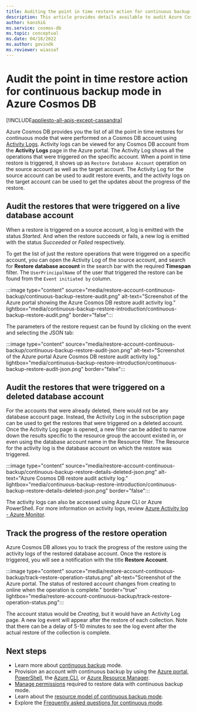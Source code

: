 ```yaml
---
title: Auditing the point in time restore action for continuous backup mode
description: This article provides details available to audit Azure Cosmos DB's point in time restore feature in continuous backup mode.
author: kanshiG
ms.service: cosmos-db
ms.topic: conceptual
ms.date: 04/18/2022
ms.author: govindk
ms.reviewer: wiassaf
---
```


# Audit the point in time restore action for continuous backup mode in Azure Cosmos DB
[!INCLUDE[appliesto-all-apis-except-cassandra](includes/appliesto-all-apis-except-cassandra.md)]

Azure Cosmos DB provides you the list of all the point in time restores for continuous mode that were performed on a Cosmos DB account using [Activity Logs](/azure-monitor/essentials/activity-log). Activity logs can be viewed for any Cosmos DB account from the **Activity Logs** page in the Azure portal. The Activity Log shows all the operations that were triggered on the specific account. When a point in time restore is triggered, it shows up as `Restore Database Account` operation on the source account as well as the target account. The Activity Log for the source account can be used to audit restore events, and the activity logs on the target account can be used to get the updates about the progress of the restore. 

## Audit the restores that were triggered on a live database account

When a restore is triggered on a source account, a log is emitted with the status *Started*. And when the restore succeeds or fails, a new log is emitted with the status *Succeeded* or *Failed* respectively.  

To get the list of just the restore operations that were triggered on a specific account, you can open the Activity Log of the source account, and search for **Restore database account** in the search bar with the required **Timespan** filter. The `UserPrincipalName` of the user that triggered the restore can be found from the `Event initiated by` column. 

:::image type="content" source="media/restore-account-continuous-backup/continuous-backup-restore-audit.png" alt-text="Screenshot of the Azure portal showing the Azure Cosmos DB restore audit activity log." lightbox="media/continuous-backup-restore-introduction/continuous-backup-restore-audit.png" border="false":::

The parameters of the restore request can be found by clicking on the event and selecting the JSON tab: 

:::image type="content" source="media/restore-account-continuous-backup/continuous-backup-restore-audit-json.png" alt-text="Screenshot of the Azure portal Azure Cosmos DB restore audit activity log." lightbox="media/continuous-backup-restore-introduction/continuous-backup-restore-audit-json.png" border="false":::

## Audit the restores that were triggered on a deleted database account

For the accounts that were already deleted, there would not be any database account page. Instead, the Activity Log in the subscription page can be used to get the restores that were triggered on a deleted account. Once the Activity Log page is opened, a new filter can be added to narrow down the results specific to the resource group the account existed in, or even using the database account name in the Resource filter. The Resource for the activity log is the database account on which the restore was triggered. 

:::image type="content" source="media/restore-account-continuous-backup/continuous-backup-restore-details-deleted-json.png" alt-text="Azure Cosmos DB restore audit activity log." lightbox="media/continuous-backup-restore-introduction/continuous-backup-restore-details-deleted-json.png" border="false":::

The activity logs can also be accessed using Azure CLI or Azure PowerShell. For more information on activity logs, review [Azure Activity log - Azure Monitor](/azure-monitor/essentials/activity-log).

## Track the progress of the restore operation 

Azure Cosmos DB allows you to track the progress of the restore using the activity logs of the restored database account. Once the restore is triggered, you will see a notification with the title **Restore Account**.

:::image type="content" source="media/restore-account-continuous-backup/track-restore-operation-status.png" alt-text="Screenshot of the Azure portal. The status of restored account changes from creating to online when the operation is complete." border="true" lightbox="media/restore-account-continuous-backup/track-restore-operation-status.png":::

The account status would be *Creating*, but it would have an Activity Log page. A new log event will appear after the restore of each collection. Note that there can be a delay of 5-10 minutes to see the log event after the actual restore of the collection is complete. 

  ## Next steps
  
  * Learn more about [continuous backup](continuous-backup-restore-introduction.md) mode.
  * Provision an account with continuous backup by using the [Azure portal](provision-account-continuous-backup.md#provision-portal), [PowerShell](provision-account-continuous-backup.md#provision-powershell), the [Azure CLI](provision-account-continuous-backup.md#provision-cli), or [Azure Resource Manager](provision-account-continuous-backup.md#provision-arm-template).
  * [Manage permissions](continuous-backup-restore-permissions.md) required to restore data with continuous backup mode.
  * Learn about the [resource model of continuous backup mode](continuous-backup-restore-resource-model.md).
  * Explore the [Frequently asked questions for continuous mode](continuous-backup-restore-frequently-asked-questions.yml).
